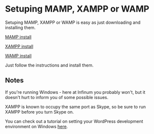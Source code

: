 # Setuping MAMP, XAMPP or WAMP

Setuping MAMP, XAMPP or WAMP is easy as just downloading and installing them.

[MAMP install](https://www.mamp.info/en/)

[XAMPP install](https://www.apachefriends.org/index.html)

[WAMP install](http://www.wampserver.com/en/)

Just follow the instructions and install them.

## Notes

If you're running Windows - here at Infinum you probably won't, but it doesn't hurt to inform you of some possible issues.

XAMPP is known to occupy the same port as Skype, so be sure to run XAMPP before you turn Skype on.

You can check out a tutorial on setting your WordPress development environment on Windows [here](https://github.com/dingo-d/WordPress-development-environment-setup-for-Windows).



